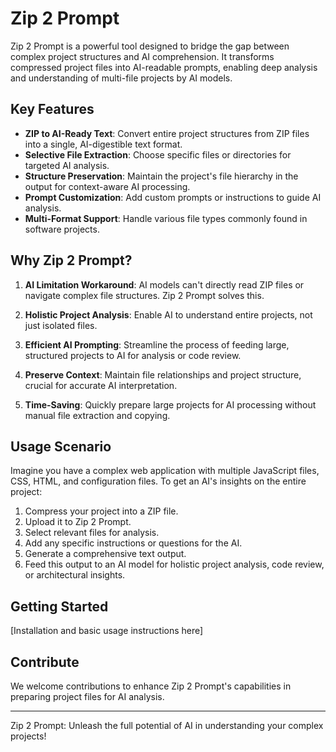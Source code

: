 # Zip 2 Prompt

Zip 2 Prompt is a powerful tool designed to bridge the gap between complex project structures and AI comprehension. It transforms compressed project files into AI-readable prompts, enabling deep analysis and understanding of multi-file projects by AI models.

## Key Features

- **ZIP to AI-Ready Text**: Convert entire project structures from ZIP files into a single, AI-digestible text format.
- **Selective File Extraction**: Choose specific files or directories for targeted AI analysis.
- **Structure Preservation**: Maintain the project's file hierarchy in the output for context-aware AI processing.
- **Prompt Customization**: Add custom prompts or instructions to guide AI analysis.
- **Multi-Format Support**: Handle various file types commonly found in software projects.

## Why Zip 2 Prompt?

1. **AI Limitation Workaround**: AI models can't directly read ZIP files or navigate complex file structures. Zip 2 Prompt solves this.

2. **Holistic Project Analysis**: Enable AI to understand entire projects, not just isolated files.

3. **Efficient AI Prompting**: Streamline the process of feeding large, structured projects to AI for analysis or code review.

4. **Preserve Context**: Maintain file relationships and project structure, crucial for accurate AI interpretation.

5. **Time-Saving**: Quickly prepare large projects for AI processing without manual file extraction and copying.

## Usage Scenario

Imagine you have a complex web application with multiple JavaScript files, CSS, HTML, and configuration files. To get an AI's insights on the entire project:

1. Compress your project into a ZIP file.
2. Upload it to Zip 2 Prompt.
3. Select relevant files for analysis.
4. Add any specific instructions or questions for the AI.
5. Generate a comprehensive text output.
6. Feed this output to an AI model for holistic project analysis, code review, or architectural insights.

## Getting Started

[Installation and basic usage instructions here]

## Contribute

We welcome contributions to enhance Zip 2 Prompt's capabilities in preparing project files for AI analysis.

---

Zip 2 Prompt: Unleash the full potential of AI in understanding your complex projects!